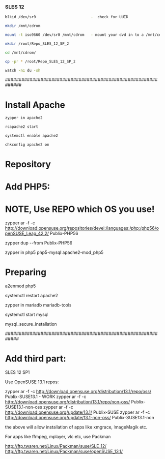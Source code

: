 ### SLES 12

```bash
blkid /dev/sr0                         -  check for UUID

mkdir /mnt/cdrom

mount -t iso9660 /dev/sr0 /mnt/cdrom   - mount your dvd in to a /mnt/cdrom 

mkdir /root/Repo_SLES_12_SP_2

cd /mnt/cdrom/

cp -pr * /root/Repo_SLES_12_SP_2

watch -n1 du -sh 
```


##############################################################
# Install Apache

```bash
zypper in apache2

rcapache2 start

systemctl enable apache2

chkconfig apache2 on
```

# Repository
# Add PHP5:
# NOTE, Use REPO which OS you use!
  

zypper ar -f -c http://download.opensuse.org/repositories/devel:/languages:/php:/php56/openSUSE_Leap_42.2/ Publix-PHP56

zypper dup --from Publix-PHP56

zypper in php5 php5-mysql apache2-mod_php5

# Preparing

a2enmod php5

systemctl restart apache2

zypper in mariadb mariadb-tools

systemctl start mysql

mysql_secure_installation


#############################################################
# Add third part:

SLES 12 SP1

Use OpenSUSE 13.1 repos:

zypper ar -f -c http://download.opensuse.org/distribution/13.1/repo/oss/ Publix-SUSE13.1            -  WORK
zypper ar -f -c http://download.opensuse.org/distribution/13.1/repo/non-oss/ Publix-SUSE13.1-non-oss
zypper ar -f -c http://download.opensuse.org/update/13.1/ Publix-SUSE
zypper ar -f -c http://download.opensuse.org/update/13.1-non-oss/ Publix-SUSE13.1-non

the above will allow installation of apps like xmgrace, ImageMagik etc.

For apps like ffmpeg, mplayer, vlc etc, use Packman

http://ftp.twaren.net/Linux/Packman/suse/SLE_12/ 
http://ftp.twaren.net/Linux/Packman/suse/openSUSE_13.1/  




